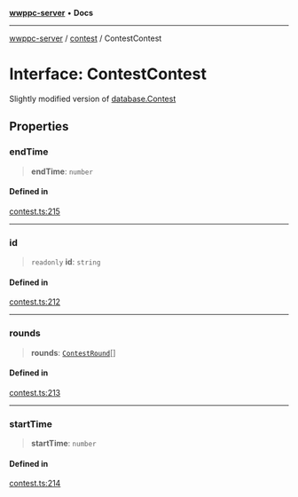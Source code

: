 [**wwppc-server**](../../README.md) • **Docs**

***

[wwppc-server](../../modules.md) / [contest](../README.md) / ContestContest

# Interface: ContestContest

Slightly modified version of [database.Contest](../../database/interfaces/Contest.md)

## Properties

### endTime

> **endTime**: `number`

#### Defined in

[contest.ts:215](https://github.com/WWPPC/WWPPC-server/blob/ed9c7da6b6decb294863e396def82e9a8d81b105/src/contest.ts#L215)

***

### id

> `readonly` **id**: `string`

#### Defined in

[contest.ts:212](https://github.com/WWPPC/WWPPC-server/blob/ed9c7da6b6decb294863e396def82e9a8d81b105/src/contest.ts#L212)

***

### rounds

> **rounds**: [`ContestRound`](ContestRound.md)[]

#### Defined in

[contest.ts:213](https://github.com/WWPPC/WWPPC-server/blob/ed9c7da6b6decb294863e396def82e9a8d81b105/src/contest.ts#L213)

***

### startTime

> **startTime**: `number`

#### Defined in

[contest.ts:214](https://github.com/WWPPC/WWPPC-server/blob/ed9c7da6b6decb294863e396def82e9a8d81b105/src/contest.ts#L214)
